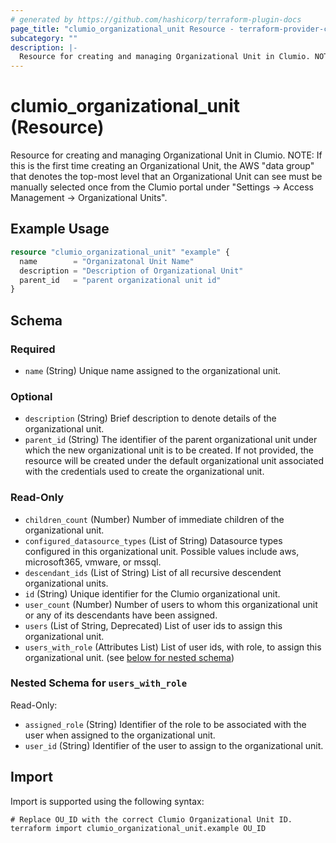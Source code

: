 ```yaml
---
# generated by https://github.com/hashicorp/terraform-plugin-docs
page_title: "clumio_organizational_unit Resource - terraform-provider-clumio"
subcategory: ""
description: |-
  Resource for creating and managing Organizational Unit in Clumio. NOTE: If this is the first time creating an Organizational Unit, the AWS "data group" that denotes the top-most level that an Organizational Unit can see must be manually selected once from the Clumio portal under "Settings -> Access Management -> Organizational Units".
---
```


# clumio_organizational_unit (Resource)

Resource for creating and managing Organizational Unit in Clumio. NOTE: If this is the first time creating an Organizational Unit, the AWS "data group" that denotes the top-most level that an Organizational Unit can see must be manually selected once from the Clumio portal under "Settings -> Access Management -> Organizational Units".

## Example Usage

```terraform
resource "clumio_organizational_unit" "example" {
  name        = "Organizatonal Unit Name"
  description = "Description of Organizational Unit"
  parent_id   = "parent organizational unit id"
}
```

<!-- schema generated by tfplugindocs -->
## Schema

### Required

- `name` (String) Unique name assigned to the organizational unit.

### Optional

- `description` (String) Brief description to denote details of the organizational unit.
- `parent_id` (String) The identifier of the parent organizational unit under which the new organizational unit is to be created. If not provided, the resource will be created under the default organizational unit associated with the credentials used to create the organizational unit.

### Read-Only

- `children_count` (Number) Number of immediate children of the organizational unit.
- `configured_datasource_types` (List of String) Datasource types configured in this organizational unit. Possible values include aws, microsoft365, vmware, or mssql.
- `descendant_ids` (List of String) List of all recursive descendent organizational units.
- `id` (String) Unique identifier for the Clumio organizational unit.
- `user_count` (Number) Number of users to whom this organizational unit or any of its descendants have been assigned.
- `users` (List of String, Deprecated) List of user ids to assign this organizational unit.
- `users_with_role` (Attributes List) List of user ids, with role, to assign this organizational unit. (see [below for nested schema](#nestedatt--users_with_role))

<a id="nestedatt--users_with_role"></a>
### Nested Schema for `users_with_role`

Read-Only:

- `assigned_role` (String) Identifier of the role to be associated with the user when assigned to the organizational unit.
- `user_id` (String) Identifier of the user to assign to the organizational unit.

## Import

Import is supported using the following syntax:

```shell
# Replace OU_ID with the correct Clumio Organizational Unit ID.
terraform import clumio_organizational_unit.example OU_ID
```
